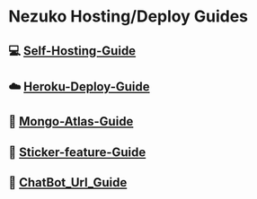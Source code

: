 
# Nezuko Hosting/Deploy Guides

## 💻 [Self-Hosting-Guide](https://github.com/Toshiro223/Nezuko-Guides/blob/main/Self-hosting-guide.md)
## ☁️ [Heroku-Deploy-Guide](https://github.com/Toshiro223/Nezuko-Guides/blob/main/Heroku-Deploy-Guide.md) 
## 💚 [Mongo-Atlas-Guide](https://github.com/Toshieo223/Nezuko-Guides/blob/main/Mongo-Atlas-guide.md)
## 💫 [Sticker-feature-Guide](https://github.com/Toshiro223/Nezuko-Guides/blob/main/Sticker-feature-Guide.md)
## 🔰 [ChatBot_Url_Guide](https://github.com/Toshiro223/Nezuko-Guides/blob/main/Chat_Bot_Url.md)
